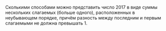 Сколькими способами можно представить число 2017 в виде суммы нескольких слагаемых (больше одного), расположенных в неубывающем порядке, причём разность между последним и первым слагаемыми не должна превышать 1.
